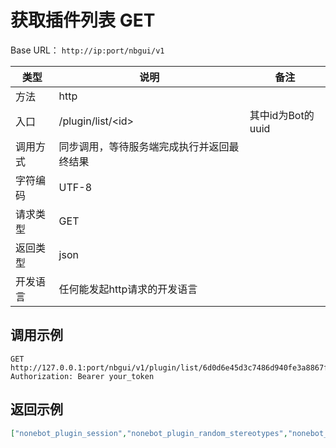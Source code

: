 # 获取插件列表 <Badge> GET </Badge>


Base URL： `http://ip:port/nbgui/v1`

| 类型    | 说明                           | 备注                                    |
| ----- | ---------------------------- | ------------------------------------- |
| 方法    | http                         |                                       |
| 入口   | /plugin/list/&lt;id&gt;   | 其中id为Bot的uuid                                        |
| 调用方式  | 同步调用，等待服务端完成执行并返回最终结果         |                                       |
| 字符编码  | UTF-8                        |                                       |                                     |
| 请求类型  | GET                        |                                       |
| 返回类型  | json                        |                                       |
| 开发语言  | 任何能发起http请求的开发语言             |                                       |

## 调用示例

```http
GET http://127.0.0.1:port/nbgui/v1/plugin/list/6d0d6e45d3c7486d940fe3a8867fcab1
Authorization: Bearer your_token
```

## 返回示例

```json
["nonebot_plugin_session","nonebot_plugin_random_stereotypes","nonebot_plugin_nonememe","nonebot_plugin_localstore","nonebot_plugin_status"]
```